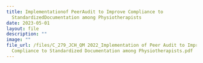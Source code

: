 ```yaml
---
title: Implementationof PeerAudit to Improve Compliance to
  StandardizedDocumentation among Physiotherapists
date: 2023-05-01
layout: file
description: ""
image: ""
file_url: /files/C_279_JCH_QM 2022_Implementation of Peer Audit to Improve
  Compliance to Standardized Documentation among Physiotherapists.pdf
---
```

